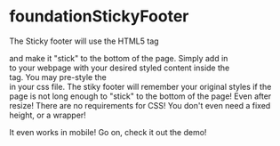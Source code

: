 foundationStickyFooter
======================
The Sticky footer will use the HTML5 tag <footer> and make it "stick" to the bottom of the page.
Simply add in <footer></footer> to your webpage with your desired styled content inside the <footer> tag.
You may pre-style the <footer> in your css file. 
The stiky footer will remember your original styles if the page is not long enough to "stick" to the bottom of the page! Even after resize!
There are no requirements for CSS!
You don't even need a fixed height, or a wrapper!

It even works in mobile! Go on, check it out the demo!
